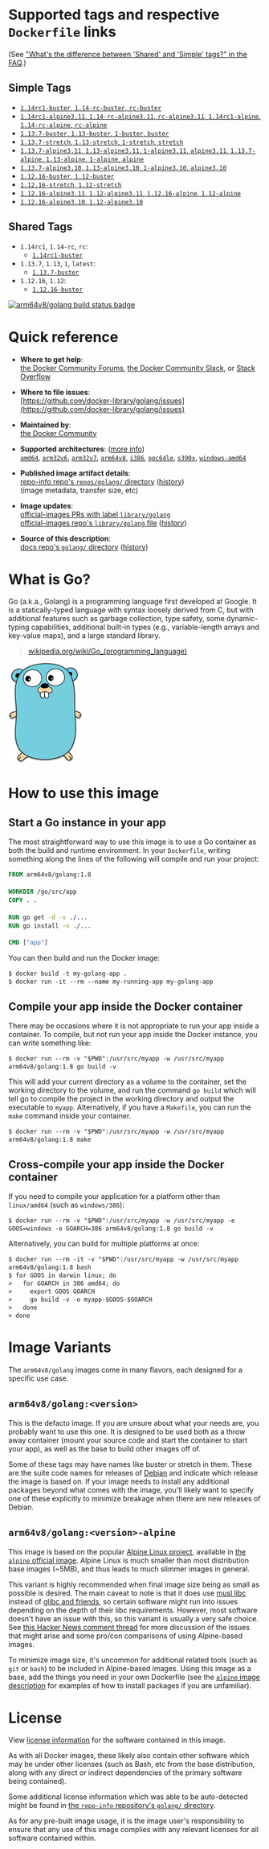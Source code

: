 <!--

********************************************************************************

WARNING:

    DO NOT EDIT "golang/README.md"

    IT IS AUTO-GENERATED

    (from the other files in "golang/" combined with a set of templates)

********************************************************************************

-->

# Supported tags and respective `Dockerfile` links

(See ["What's the difference between 'Shared' and 'Simple' tags?" in the FAQ](https://github.com/docker-library/faq#whats-the-difference-between-shared-and-simple-tags).)

## Simple Tags

-	[`1.14rc1-buster`, `1.14-rc-buster`, `rc-buster`](https://github.com/docker-library/golang/blob/06bc0446f48dfda05b3548bd1f64eb108471fc6b/1.14-rc/buster/Dockerfile)
-	[`1.14rc1-alpine3.11`, `1.14-rc-alpine3.11`, `rc-alpine3.11`, `1.14rc1-alpine`, `1.14-rc-alpine`, `rc-alpine`](https://github.com/docker-library/golang/blob/06bc0446f48dfda05b3548bd1f64eb108471fc6b/1.14-rc/alpine3.11/Dockerfile)
-	[`1.13.7-buster`, `1.13-buster`, `1-buster`, `buster`](https://github.com/docker-library/golang/blob/99239e15db639b2d780dedf44ac34bd4073ef4c7/1.13/buster/Dockerfile)
-	[`1.13.7-stretch`, `1.13-stretch`, `1-stretch`, `stretch`](https://github.com/docker-library/golang/blob/99239e15db639b2d780dedf44ac34bd4073ef4c7/1.13/stretch/Dockerfile)
-	[`1.13.7-alpine3.11`, `1.13-alpine3.11`, `1-alpine3.11`, `alpine3.11`, `1.13.7-alpine`, `1.13-alpine`, `1-alpine`, `alpine`](https://github.com/docker-library/golang/blob/99239e15db639b2d780dedf44ac34bd4073ef4c7/1.13/alpine3.11/Dockerfile)
-	[`1.13.7-alpine3.10`, `1.13-alpine3.10`, `1-alpine3.10`, `alpine3.10`](https://github.com/docker-library/golang/blob/99239e15db639b2d780dedf44ac34bd4073ef4c7/1.13/alpine3.10/Dockerfile)
-	[`1.12.16-buster`, `1.12-buster`](https://github.com/docker-library/golang/blob/9db5bdce040682d60ae8b10a055306c544f42b01/1.12/buster/Dockerfile)
-	[`1.12.16-stretch`, `1.12-stretch`](https://github.com/docker-library/golang/blob/9db5bdce040682d60ae8b10a055306c544f42b01/1.12/stretch/Dockerfile)
-	[`1.12.16-alpine3.11`, `1.12-alpine3.11`, `1.12.16-alpine`, `1.12-alpine`](https://github.com/docker-library/golang/blob/9db5bdce040682d60ae8b10a055306c544f42b01/1.12/alpine3.11/Dockerfile)
-	[`1.12.16-alpine3.10`, `1.12-alpine3.10`](https://github.com/docker-library/golang/blob/9db5bdce040682d60ae8b10a055306c544f42b01/1.12/alpine3.10/Dockerfile)

## Shared Tags

-	`1.14rc1`, `1.14-rc`, `rc`:
	-	[`1.14rc1-buster`](https://github.com/docker-library/golang/blob/06bc0446f48dfda05b3548bd1f64eb108471fc6b/1.14-rc/buster/Dockerfile)
-	`1.13.7`, `1.13`, `1`, `latest`:
	-	[`1.13.7-buster`](https://github.com/docker-library/golang/blob/99239e15db639b2d780dedf44ac34bd4073ef4c7/1.13/buster/Dockerfile)
-	`1.12.16`, `1.12`:
	-	[`1.12.16-buster`](https://github.com/docker-library/golang/blob/9db5bdce040682d60ae8b10a055306c544f42b01/1.12/buster/Dockerfile)

[![arm64v8/golang build status badge](https://img.shields.io/jenkins/s/https/doi-janky.infosiftr.net/job/multiarch/job/arm64v8/job/golang.svg?label=arm64v8/golang%20%20build%20job)](https://doi-janky.infosiftr.net/job/multiarch/job/arm64v8/job/golang/)

# Quick reference

-	**Where to get help**:  
	[the Docker Community Forums](https://forums.docker.com/), [the Docker Community Slack](http://dockr.ly/slack), or [Stack Overflow](https://stackoverflow.com/search?tab=newest&q=docker)

-	**Where to file issues**:  
	[https://github.com/docker-library/golang/issues](https://github.com/docker-library/golang/issues)

-	**Maintained by**:  
	[the Docker Community](https://github.com/docker-library/golang)

-	**Supported architectures**: ([more info](https://github.com/docker-library/official-images#architectures-other-than-amd64))  
	[`amd64`](https://hub.docker.com/r/amd64/golang/), [`arm32v6`](https://hub.docker.com/r/arm32v6/golang/), [`arm32v7`](https://hub.docker.com/r/arm32v7/golang/), [`arm64v8`](https://hub.docker.com/r/arm64v8/golang/), [`i386`](https://hub.docker.com/r/i386/golang/), [`ppc64le`](https://hub.docker.com/r/ppc64le/golang/), [`s390x`](https://hub.docker.com/r/s390x/golang/), [`windows-amd64`](https://hub.docker.com/r/winamd64/golang/)

-	**Published image artifact details**:  
	[repo-info repo's `repos/golang/` directory](https://github.com/docker-library/repo-info/blob/master/repos/golang) ([history](https://github.com/docker-library/repo-info/commits/master/repos/golang))  
	(image metadata, transfer size, etc)

-	**Image updates**:  
	[official-images PRs with label `library/golang`](https://github.com/docker-library/official-images/pulls?q=label%3Alibrary%2Fgolang)  
	[official-images repo's `library/golang` file](https://github.com/docker-library/official-images/blob/master/library/golang) ([history](https://github.com/docker-library/official-images/commits/master/library/golang))

-	**Source of this description**:  
	[docs repo's `golang/` directory](https://github.com/docker-library/docs/tree/master/golang) ([history](https://github.com/docker-library/docs/commits/master/golang))

# What is Go?

Go (a.k.a., Golang) is a programming language first developed at Google. It is a statically-typed language with syntax loosely derived from C, but with additional features such as garbage collection, type safety, some dynamic-typing capabilities, additional built-in types (e.g., variable-length arrays and key-value maps), and a large standard library.

> [wikipedia.org/wiki/Go_(programming_language)](http://en.wikipedia.org/wiki/Go_%28programming_language%29)

![logo](https://raw.githubusercontent.com/docker-library/docs/01c12653951b2fe592c1f93a13b4e289ada0e3a1/golang/logo.png)

# How to use this image

## Start a Go instance in your app

The most straightforward way to use this image is to use a Go container as both the build and runtime environment. In your `Dockerfile`, writing something along the lines of the following will compile and run your project:

```dockerfile
FROM arm64v8/golang:1.8

WORKDIR /go/src/app
COPY . .

RUN go get -d -v ./...
RUN go install -v ./...

CMD ["app"]
```

You can then build and run the Docker image:

```console
$ docker build -t my-golang-app .
$ docker run -it --rm --name my-running-app my-golang-app
```

## Compile your app inside the Docker container

There may be occasions where it is not appropriate to run your app inside a container. To compile, but not run your app inside the Docker instance, you can write something like:

```console
$ docker run --rm -v "$PWD":/usr/src/myapp -w /usr/src/myapp arm64v8/golang:1.8 go build -v
```

This will add your current directory as a volume to the container, set the working directory to the volume, and run the command `go build` which will tell go to compile the project in the working directory and output the executable to `myapp`. Alternatively, if you have a `Makefile`, you can run the `make` command inside your container.

```console
$ docker run --rm -v "$PWD":/usr/src/myapp -w /usr/src/myapp arm64v8/golang:1.8 make
```

## Cross-compile your app inside the Docker container

If you need to compile your application for a platform other than `linux/amd64` (such as `windows/386`):

```console
$ docker run --rm -v "$PWD":/usr/src/myapp -w /usr/src/myapp -e GOOS=windows -e GOARCH=386 arm64v8/golang:1.8 go build -v
```

Alternatively, you can build for multiple platforms at once:

```console
$ docker run --rm -it -v "$PWD":/usr/src/myapp -w /usr/src/myapp arm64v8/golang:1.8 bash
$ for GOOS in darwin linux; do
>   for GOARCH in 386 amd64; do
>     export GOOS GOARCH
>     go build -v -o myapp-$GOOS-$GOARCH
>   done
> done
```

# Image Variants

The `arm64v8/golang` images come in many flavors, each designed for a specific use case.

## `arm64v8/golang:<version>`

This is the defacto image. If you are unsure about what your needs are, you probably want to use this one. It is designed to be used both as a throw away container (mount your source code and start the container to start your app), as well as the base to build other images off of.

Some of these tags may have names like buster or stretch in them. These are the suite code names for releases of [Debian](https://wiki.debian.org/DebianReleases) and indicate which release the image is based on. If your image needs to install any additional packages beyond what comes with the image, you'll likely want to specify one of these explicitly to minimize breakage when there are new releases of Debian.

## `arm64v8/golang:<version>-alpine`

This image is based on the popular [Alpine Linux project](http://alpinelinux.org), available in [the `alpine` official image](https://hub.docker.com/_/alpine). Alpine Linux is much smaller than most distribution base images (~5MB), and thus leads to much slimmer images in general.

This variant is highly recommended when final image size being as small as possible is desired. The main caveat to note is that it does use [musl libc](http://www.musl-libc.org) instead of [glibc and friends](http://www.etalabs.net/compare_libcs.html), so certain software might run into issues depending on the depth of their libc requirements. However, most software doesn't have an issue with this, so this variant is usually a very safe choice. See [this Hacker News comment thread](https://news.ycombinator.com/item?id=10782897) for more discussion of the issues that might arise and some pro/con comparisons of using Alpine-based images.

To minimize image size, it's uncommon for additional related tools (such as `git` or `bash`) to be included in Alpine-based images. Using this image as a base, add the things you need in your own Dockerfile (see the [`alpine` image description](https://hub.docker.com/_/alpine/) for examples of how to install packages if you are unfamiliar).

# License

View [license information](http://golang.org/LICENSE) for the software contained in this image.

As with all Docker images, these likely also contain other software which may be under other licenses (such as Bash, etc from the base distribution, along with any direct or indirect dependencies of the primary software being contained).

Some additional license information which was able to be auto-detected might be found in [the `repo-info` repository's `golang/` directory](https://github.com/docker-library/repo-info/tree/master/repos/golang).

As for any pre-built image usage, it is the image user's responsibility to ensure that any use of this image complies with any relevant licenses for all software contained within.
